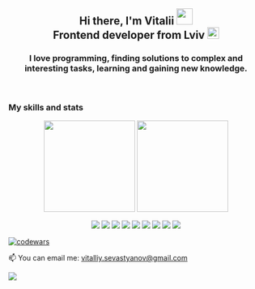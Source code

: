 <h2 align="center">Hi there, I'm Vitalii
<img src="https://github.com/blackcater/blackcater/raw/main/images/Hi.gif" height="32"/> <br/>
Frontend developer from Lviv  
<img src="https://upload.wikimedia.org/wikipedia/commons/4/49/Flag_of_Ukraine.svg" height="23"/></h2>

<h3 align="center">I love programming, finding solutions to complex and interesting tasks, learning and gaining new knowledge.</h3>

<br/>

<h3>My skills and stats</h3>

<p align='center'>
   <a href="https://github-readme-stats.vercel.app/api?username=sewas87"><img
           height=180
           src="https://github-readme-stats.vercel.app/api?username=sewas87"/></a>
   <a href="https://github.com/sewas87/github-readme-stats"><img height=180
                                                                  src="https://github-readme-stats.vercel.app/api/top-langs/?username=sewas87&layout=compact"/></a>
</p>
 <p align='center'>
  <img src="https://img.shields.io/badge/html5-%23E34F26.svg?style=for-the-badge&logo=html5&logoColor=white" />
  <img src="https://img.shields.io/badge/css3-%231572B6.svg?style=for-the-badge&logo=css3&logoColor=white" />
  <img src="https://img.shields.io/badge/javascript-%23323330.svg?style=for-the-badge&logo=javascript&logoColor=%23F7DF1E" />
  <img src="https://img.shields.io/badge/react-%2320232a.svg?style=for-the-badge&logo=react&logoColor=%2361DAFB" />
  <img src="https://img.shields.io/badge/redux-%23593d88.svg?style=for-the-badge&logo=redux&logoColor=white" />
  <img src="https://img.shields.io/badge/typescript-%23007ACC.svg?style=for-the-badge&logo=typescript&logoColor=white" />
  <img src="https://img.shields.io/badge/SASS-hotpink.svg?style=for-the-badge&logo=SASS&logoColor=white" />
  <img src="https://img.shields.io/badge/bootstrap-%23563D7C.svg?style=for-the-badge&logo=bootstrap&logoColor=white" />
  <img src="https://img.shields.io/badge/git-%23F05033.svg?style=for-the-badge&logo=git&logoColor=white" />
  </p>
</p> 

[![codewars](https://www.codewars.com/users/sewas87/badges/large)](https://www.codewars.com/users/sewas87) 
  
📫 You can email me: <a href='mailto:vitalliy.sevastyanov@gmail.com'>vitalliy.sevastyanov@gmail.com

![](https://komarev.com/ghpvc/?username=sewas87)
  





<!--
**sewas87/sewas87** is a ✨ _special_ ✨ repository because its `README.md` (this file) appears on your GitHub profile.
[![Typing SVG](https://readme-typing-svg.herokuapp.com?font=Arial&color=%23000000&lines=Frontend+developer+from+Lviv)](https://git.io/typing-svg)
[![GitHub Streak](https://github-readme-streak-stats.herokuapp.com/?user=sewas87)](https://git.io/streak-stats)
[![Typing SVG](https://readme-typing-svg.herokuapp.com?font=Arial&color=%23000000&lines=Frontend+developer+from+Lviv)](https://git.io/typing-svg)
[![codewars](https://www.codewars.com/users/sewas87/badges/large)](https://www.codewars.com/users/sewas87) 
[![trophy](https://github-profile-trophy.vercel.app/?username=sewas87)](https://github.com/sewas87/github-profile-trophy)
Here are some ideas to get you started:
- 🔭 I’m currently working on ...
- 🌱 I’m currently learning ...
- 👯 I’m looking to collaborate on ...
- 🤔 I’m looking for help with ...
- 💬 Ask me about ...
- 📫 How to reach me: ...
- 😄 Pronouns: ...
- ⚡ Fun fact: ...
-->
